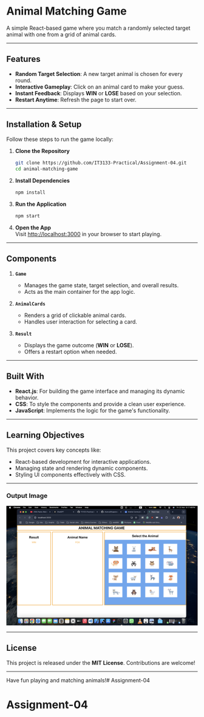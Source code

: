# Animal Matching Game

A simple React-based game where you match a randomly selected target animal with one from a grid of animal cards.

---

## Features

- **Random Target Selection**: A new target animal is chosen for every round.  
- **Interactive Gameplay**: Click on an animal card to make your guess.  
- **Instant Feedback**: Displays **WIN** or **LOSE** based on your selection.  
- **Restart Anytime**: Refresh the page to start over.  

---

## Installation & Setup

Follow these steps to run the game locally:

1. **Clone the Repository**  
   ```bash
   git clone https://github.com/IT3133-Practical/Assignment-04.git
   cd animal-matching-game
   ```

2. **Install Dependencies**  
   ```bash
   npm install
   ```

3. **Run the Application**  
   ```bash
   npm start
   ```

4. **Open the App**  
   Visit [http://localhost:3000](http://localhost:3000) in your browser to start playing.

---

## Components

1. **`Game`**  
   - Manages the game state, target selection, and overall results.  
   - Acts as the main container for the app logic.  

2. **`AnimalCards`**  
   - Renders a grid of clickable animal cards.  
   - Handles user interaction for selecting a card.  

3. **`Result`**  
   - Displays the game outcome (**WIN** or **LOSE**).  
   - Offers a restart option when needed.

---

## Built With

- **React.js**: For building the game interface and managing its dynamic behavior.  
- **CSS**: To style the components and provide a clean user experience.  
- **JavaScript**: Implements the logic for the game's functionality.  

---

## Learning Objectives

This project covers key concepts like:  
- React-based development for interactive applications.  
- Managing state and rendering dynamic components.  
- Styling UI components effectively with CSS.  

---

### Output Image  
![Animal Game Preview](https://github.com/IT3133-Practical/Assignment-04/blob/main/Screenshot.png)  

---

## License  

This project is released under the **MIT License**. Contributions are welcome!  

---

Have fun playing and matching animals!# Assignment-04
# Assignment-04
